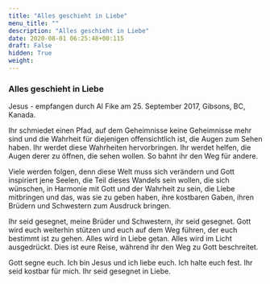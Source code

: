 ```yaml
---
title: "Alles geschieht in Liebe"
menu_title: ""
description: "Alles geschieht in Liebe"
date: 2020-08-01 06:25:48+00:115
draft: False
hidden: True
weight:
---
```

### Alles geschieht in Liebe

Jesus - empfangen durch Al Fike am 25. September 2017, Gibsons, BC, Kanada.

Ihr schmiedet einen Pfad, auf dem Geheimnisse keine Geheimnisse mehr sind und die Wahrheit für diejenigen offensichtlich ist, die Augen zum Sehen haben. Ihr werdet diese Wahrheiten hervorbringen. Ihr werdet helfen, die Augen derer zu öffnen, die sehen wollen. So bahnt ihr den Weg für andere.

Viele werden folgen, denn diese Welt muss sich verändern und Gott inspiriert jene Seelen, die Teil dieses Wandels sein wollen, die sich wünschen, in Harmonie mit Gott und der Wahrheit zu sein, die Liebe mitbringen und das, was sie zu geben haben, ihre kostbaren Gaben, ihren Brüdern und Schwestern zum Ausdruck bringen.

Ihr seid gesegnet, meine Brüder und Schwestern, ihr seid gesegnet. Gott wird euch weiterhin stützen und euch auf dem Weg führen, der euch bestimmt ist zu gehen. Alles wird in Liebe getan. Alles wird im Licht ausgedrückt. Dies ist eure Reise, während ihr den Weg zu Gott beschreitet.

Gott segne euch. Ich bin Jesus und ich liebe euch. Ich halte euch fest. Ihr seid kostbar für mich. Ihr seid gesegnet in Liebe.
